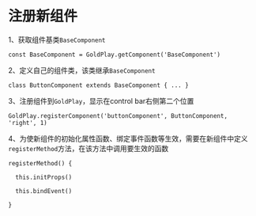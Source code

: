# 注册新组件

1、获取组件基类`BaseComponent`

```shell
const BaseComponent = GoldPlay.getComponent('BaseComponent')
```

2、定义自己的组件类，该类继承`BaseComponent`

```shell
class ButtonComponent extends BaseComponent { ... }
```

3、注册组件到`GoldPlay`，显示在control bar右侧第二个位置

```shell
GoldPlay.registerComponent('buttonComponent', ButtonComponent, 'right', 1)
```

4、为使新组件的初始化属性函数、绑定事件函数等生效，需要在新组件中定义`registerMethod`方法，在该方法中调用要生效的函数

```shell
registerMethod() {

  this.initProps()

  this.bindEvent()

}
```
